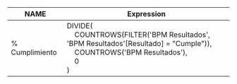 | NAME           | Expression                                                                                                                                    |
| -------------- | --------------------------------------------------------------------------------------------------------------------------------------------- |
| % Cumplimiento | DIVIDE(<br>    COUNTROWS(FILTER('BPM Resultados', 'BPM Resultados'[Resultado] = "Cumple")),<br>    COUNTROWS('BPM Resultados'),<br>    0<br>) |
